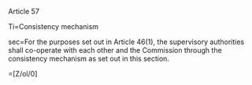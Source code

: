 Article 57

Ti=Consistency mechanism

sec=For the purposes set out in Article 46(1), the supervisory authorities shall co-operate with each other and the Commission through the consistency mechanism as set out in this section.


=[Z/ol/0]
